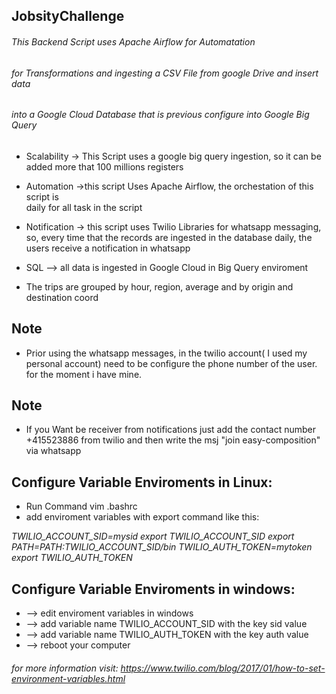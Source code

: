 ## JobsityChallenge

###### This Backend Script uses Apache Airflow for Automatation 
###### for Transformations and ingesting a CSV File from google Drive and insert data
###### into a Google Cloud Database that is previous configure into Google  Big Query


* Scalability -> This Script uses a google big query ingestion, so it can be added more that 100 millions registers

* Automation ->this script Uses Apache Airflow, the orchestation of this script is  
daily for all task in the script

* Notification -> this script uses Twilio Libraries for whatsapp messaging,
so, every time that the records are ingested in the database daily, the users receive a notification
in whatsapp

* SQL --> all data is ingested in Google Cloud in Big Query enviroment

* The trips are grouped by hour, region, average and by origin and destination coord

## Note
* Prior using the whatsapp messages, in the twilio account( I used my personal account) need to be configure the phone number of the user. for the moment i have mine.


## Note
* If you Want be receiver from notifications just add the contact number  +415523886 from twilio and then write the msj "join easy-composition" via whatsapp


## Configure Variable Enviroments in Linux:

* Run Command vim .bashrc
* add enviroment variables with export command like this:

 *TWILIO_ACCOUNT_SID=mysid*
 *export TWILIO_ACCOUNT_SID*
 *export PATH=$PATH:$TWILIO_ACCOUNT_SID/bin*
 *TWILIO_AUTH_TOKEN=mytoken*
 *export TWILIO_AUTH_TOKEN*



## Configure Variable Enviroments in windows:

* --> edit enviroment variables in windows
* --> add variable name TWILIO_ACCOUNT_SID with the key sid value
* --> add variable name TWILIO_AUTH_TOKEN with the key auth value
* --> reboot your computer


######  for more information visit: https://www.twilio.com/blog/2017/01/how-to-set-environment-variables.html
